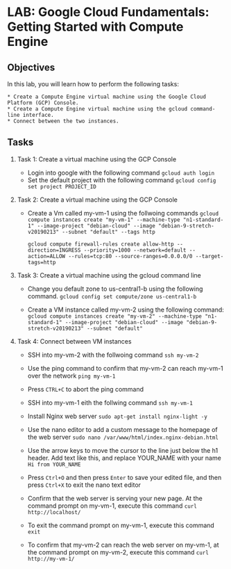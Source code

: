 # LAB: Google Cloud Fundamentals: Getting Started with Compute Engine

## Objectives

In this lab, you will learn how to perform the following tasks:

	* Create a Compute Engine virtual machine using the Google Cloud Platform (GCP) Console.
	* Create a Compute Engine virtual machine using the gcloud command-line interface.
	* Connect between the two instances.


## Tasks
1. Task 1: Create a virtual machine using the GCP Console
	- Login into google with the following command
		`gcloud auth login`
	- Set the default project with the following command
		`gcloud config set project PROJECT_ID`

2. Task 2: Create a virtual machine using the GCP Console
	- Create a Vm called my-vm-1 using the follwoing commands
		`gcloud compute instances create "my-vm-1" --machine-type "n1-standard-1" --image-project "debian-cloud" --image "debian-9-stretch-v20190213" --subnet "default" --tags http`

		`gcloud compute firewall-rules create allow-http --direction=INGRESS --priority=1000 --network=default --action=ALLOW --rules=tcp:80 --source-ranges=0.0.0.0/0 --target-tags=http`

3. Task 3: Create a virtual machine using the gcloud command line
	- Change you default zone to us-central1-b using the following command.
		`gcloud config set compute/zone us-central1-b`

	- Create a VM instance called my-vm-2 using the following command:
		`gcloud compute instances create "my-vm-2" --machine-type "n1-standard-1" --image-project "debian-cloud" --image "debian-9-stretch-v20190213" --subnet "default"`

4. Task 4: Connect between VM instances
	- SSH into my-vm-2 with the follwoing command
		`ssh my-vm-2`

	- Use the ping command to confirm that my-vm-2 can reach my-vm-1 over the network
		`ping my-vm-1`

	- Press `CTRL+C` to abort the ping command

	- SSH into my-vm-1 eith the follwing command
		`ssh my-vm-1`

	- Install Nginx web server
		`sudo apt-get install nginx-light -y`

	- Use the nano editor to add a custom message to the homepage of the web server
		`sudo nano /var/www/html/index.nginx-debian.html`

	- Use the arrow keys to move the cursor to the line just below the h1 header. Add text like this, and replace YOUR_NAME with your name
		`Hi from YOUR_NAME`

	- Press `Ctrl+O` and then press `Enter` to save your edited file, and then press `Ctrl+X` to exit the nano text editor

	- Confirm that the web server is serving your new page. At the command prompt on my-vm-1, execute this command
		`curl http://localhost/`

	- To exit the command prompt on my-vm-1, execute this command
		`exit`

	- To confirm that my-vm-2 can reach the web server on my-vm-1, at the command prompt on my-vm-2, execute this command
		`curl http://my-vm-1/`